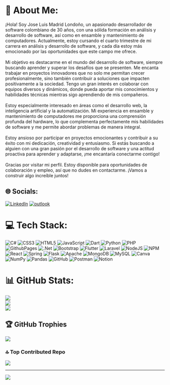 # 💫 About Me:
¡Hola! Soy Jose Luis Madrid Londoño, un apasionado desarrollador de software colombiano de 30 años, con una sólida formación en análisis y desarrollo de software, así como en ensamble y mantenimiento de computadores. Actualmente, estoy cursando el cuarto trimestre de mi carrera en análisis y desarrollo de software, y cada día estoy más emocionado por las oportunidades que este campo me ofrece.<br><br>Mi objetivo es destacarme en el mundo del desarrollo de software, siempre buscando aprender y superar los desafíos que se presenten. Me encanta trabajar en proyectos innovadores que no solo me permitan crecer profesionalmente, sino también contribuir a soluciones que impacten positivamente a la sociedad. Tengo un gran interés en colaborar con equipos diversos y dinámicos, donde pueda aportar mis conocimientos y habilidades técnicas mientras sigo aprendiendo de mis compañeros.<br><br>Estoy especialmente interesado en áreas como el desarrollo web, la inteligencia artificial y la automatización. Mi experiencia en ensamble y mantenimiento de computadores me proporciona una comprensión profunda del hardware, lo que complementa perfectamente mis habilidades de software y me permite abordar problemas de manera integral.<br><br>Estoy ansioso por participar en proyectos emocionantes y contribuir a su éxito con mi dedicación, creatividad y entusiasmo. Si estás buscando a alguien con una gran pasión por el desarrollo de software y una actitud proactiva para aprender y adaptarse, ¡me encantaría conectarme contigo!<br><br>Gracias por visitar mi perfil. Estoy disponible para oportunidades de colaboración y empleo, así que no dudes en contactarme. ¡Vamos a construir algo increíble juntos!


## 🌐 Socials:
[![LinkedIn](https://img.shields.io/badge/LinkedIn-%230077B5.svg?logo=linkedin&logoColor=white)](https://linkedin.com/JoséLuisMadridLondoño) 
[![outlook](https://img.shields.io/badge/LinkedIn-%230077B5.svg?logo=linkedin&logoColor=white)](https://linkedin.com/JoséLuisMadridLondoño) 

# 💻 Tech Stack:
![C#](https://img.shields.io/badge/c%23-%23239120.svg?style=plastic&logo=csharp&logoColor=white) ![CSS3](https://img.shields.io/badge/css3-%231572B6.svg?style=plastic&logo=css3&logoColor=white) ![HTML5](https://img.shields.io/badge/html5-%23E34F26.svg?style=plastic&logo=html5&logoColor=white) ![JavaScript](https://img.shields.io/badge/javascript-%23323330.svg?style=plastic&logo=javascript&logoColor=%23F7DF1E) ![Dart](https://img.shields.io/badge/dart-%230175C2.svg?style=plastic&logo=dart&logoColor=white) ![Python](https://img.shields.io/badge/python-3670A0?style=plastic&logo=python&logoColor=ffdd54) ![PHP](https://img.shields.io/badge/php-%23777BB4.svg?style=plastic&logo=php&logoColor=white) ![GithubPages](https://img.shields.io/badge/github%20pages-121013?style=plastic&logo=github&logoColor=white) ![.Net](https://img.shields.io/badge/.NET-5C2D91?style=plastic&logo=.net&logoColor=white) ![Bootstrap](https://img.shields.io/badge/bootstrap-%238511FA.svg?style=plastic&logo=bootstrap&logoColor=white) ![Flutter](https://img.shields.io/badge/Flutter-%2302569B.svg?style=plastic&logo=Flutter&logoColor=white) ![Laravel](https://img.shields.io/badge/laravel-%23FF2D20.svg?style=plastic&logo=laravel&logoColor=white) ![NodeJS](https://img.shields.io/badge/node.js-6DA55F?style=plastic&logo=node.js&logoColor=white) ![NPM](https://img.shields.io/badge/NPM-%23CB3837.svg?style=plastic&logo=npm&logoColor=white) ![React](https://img.shields.io/badge/react-%2320232a.svg?style=plastic&logo=react&logoColor=%2361DAFB) ![Spring](https://img.shields.io/badge/spring-%236DB33F.svg?style=plastic&logo=spring&logoColor=white) ![Flask](https://img.shields.io/badge/flask-%23000.svg?style=plastic&logo=flask&logoColor=white) ![Apache](https://img.shields.io/badge/apache-%23D42029.svg?style=plastic&logo=apache&logoColor=white) ![MongoDB](https://img.shields.io/badge/MongoDB-%234ea94b.svg?style=plastic&logo=mongodb&logoColor=white) ![MySQL](https://img.shields.io/badge/mysql-4479A1.svg?style=plastic&logo=mysql&logoColor=white) ![Canva](https://img.shields.io/badge/Canva-%2300C4CC.svg?style=plastic&logo=Canva&logoColor=white) ![NumPy](https://img.shields.io/badge/numpy-%23013243.svg?style=plastic&logo=numpy&logoColor=white) ![Pandas](https://img.shields.io/badge/pandas-%23150458.svg?style=plastic&logo=pandas&logoColor=white) ![GitHub](https://img.shields.io/badge/github-%23121011.svg?style=plastic&logo=github&logoColor=white) ![Postman](https://img.shields.io/badge/Postman-FF6C37?style=plastic&logo=postman&logoColor=white) ![Notion](https://img.shields.io/badge/Notion-%23000000.svg?style=plastic&logo=notion&logoColor=white)
# 📊 GitHub Stats:
![](https://github-readme-stats.vercel.app/api?username=joseluismadrid&theme=tokyonight&hide_border=false&include_all_commits=false&count_private=false)<br/>
![](https://github-readme-streak-stats.herokuapp.com/?user=joseluismadrid&theme=tokyonight&hide_border=false)<br/>
![](https://github-readme-stats.vercel.app/api/top-langs/?username=joseluismadrid&theme=tokyonight&hide_border=false&include_all_commits=false&count_private=false&layout=compact)

## 🏆 GitHub Trophies
![](https://github-profile-trophy.vercel.app/?username=joseluismadrid&theme=tokyonight&no-frame=false&no-bg=false&margin-w=4)

### 🔝 Top Contributed Repo
![](https://github-contributor-stats.vercel.app/api?username=joseluismadrid&limit=5&theme=dark&combine_all_yearly_contributions=true)

---
[![](https://visitcount.itsvg.in/api?id=joseluismadrid&icon=5&color=0)](https://visitcount.itsvg.in)

<!-- Proudly created with GPRM ( https://gprm.itsvg.in ) -->
